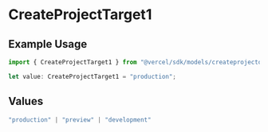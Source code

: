 # CreateProjectTarget1

## Example Usage

```typescript
import { CreateProjectTarget1 } from "@vercel/sdk/models/createprojectop.js";

let value: CreateProjectTarget1 = "production";
```

## Values

```typescript
"production" | "preview" | "development"
```